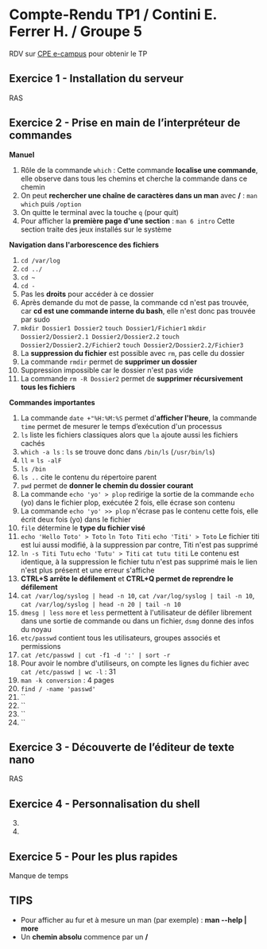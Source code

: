 
# Compte-Rendu TP1 / Contini E. Ferrer H. / Groupe 5

RDV sur [CPE e-campus](https://prod.e-campus.cpe.fr/pluginfile.php/36437/mod_resource/content/0/TP1.pdf) pour obtenir le TP

## Exercice 1 - Installation du serveur

RAS

## Exercice 2 - Prise en main de l’interpréteur de commandes

**Manuel**

1. Rôle de la commande `which` : Cette commande **localise une commande**, elle observe dans tous les chemins et cherche la commande dans ce chemin
2. On peut **rechercher une chaîne de caractères dans un man** avec **/** : `man which` puis `/option` 
3. On quitte le terminal avec la touche `q` (pour quit)
4. Pour afficher la **première page d'une section** : `man 6 intro` Cette section traite des jeux installés sur le système
 
 **Navigation dans l'arborescence des fichiers**

1. `cd /var/log`
2.  `cd ../`
3.  `cd ~`
4.  `cd -`
5.  Pas les **droits** pour accéder à ce dossier
6.  Après demande du mot de passe, la commande cd n'est pas trouvée, car **cd est une commande interne du bash**, elle n'est donc pas trouvée par sudo
7.  `mkdir Dossier1 Dossier2` `touch Dossier1/Fichier1` `mkdir Dossier2/Dossier2.1 Dossier2/Dossier2.2` `touch Dossier2/Dossier2.2/Fichier2` `touch Dossier2/Dossier2.2/Fichier3`
8. La **suppression du fichier** est possible avec `rm`, pas celle du dossier
9. La commande `rmdir` permet de **supprimer un dossier**
10. Suppression impossible car le dossier n'est pas vide
11. La commande `rm -R Dossier2` permet de **supprimer récursivement tous les fichiers**  

**Commandes importantes**

1. La commande `date +"%H:%M:%S` permet d'**afficher l'heure**, la commande `time` permet de mesurer le temps d’exécution d'un processus
2. `ls` liste les fichiers classiques alors que `la` ajoute aussi les fichiers cachés
3. `which -a ls` : `ls` se trouve donc dans `/bin/ls`  (`/usr/bin/ls`)
4. `ll` = `ls -alF`
5. `ls /bin`
6. `ls ..` cite le contenu du répertoire parent 
7. `pwd` permet de **donner le chemin du dossier courant**
8. La commande `echo 'yo' > plop` redirige la sortie de la commande `echo` (yo) dans le fichier plop, exécutée 2 fois, elle écrase son contenu
9. La commande `echo 'yo' >> plop` n'écrase pas le contenu cette fois, elle écrit deux fois (yo) dans le fichier
10. `file` détermine le **type du fichier visé**
11. `echo 'Hello Toto' > Toto` `ln Toto Titi` `echo 'Titi' > Toto` Le fichier titi est lui aussi modifié, à la suppression par contre, Titi n'est pas supprimé
12. `ln -s Titi Tutu` `echo 'Tutu' > Titi` `cat tutu titi` Le contenu est identique, à la suppression le fichier tutu n'est pas supprimé mais le lien n'est plus présent et une erreur s'affiche
13. **CTRL+S arrête le défilement** et **CTRL+Q permet de reprendre le défilement**
14. `cat /var/log/syslog | head -n 10`, `cat /var/log/syslog | tail -n 10`, `cat /var/log/syslog | head -n 20 | tail -n 10`
15. `dmesg | less` `more` et `less` permettent à l'utilisateur de défiler librement dans une sortie de commande ou dans un fichier, `dsmg` donne des infos du noyau
16. `etc/passwd` contient tous les utilisateurs, groupes associés et permissions 
17. `cat /etc/passwd | cut -f1 -d ':' | sort -r`
18. Pour avoir le nombre d'utiliseurs, on compte les lignes du fichier avec `cat /etc/passwd | wc -l` : 31
19. `man -k conversion` : 4 pages
20. `find / -name 'passwd'`
21. ``
22. ``
23. ``
24. ``

## Exercice 3 - Découverte de l’éditeur de texte nano

RAS

## Exercice 4 - Personnalisation du shell

3. 
4. 

## Exercice 5 - Pour les plus rapides

Manque de temps 

## TIPS

- Pour afficher au fur et à mesure un man (par exemple) : **man --help | more**
- Un **chemin absolu** commence par un **/**
